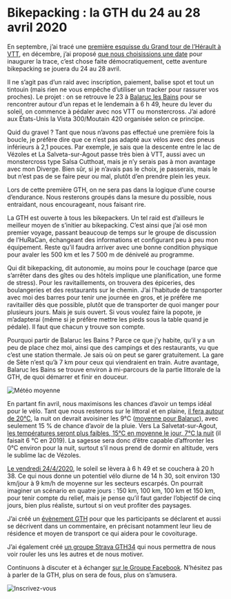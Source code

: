 # Bikepacking : la GTH du 24 au 28 avril 2020

En septembre, j’ai tracé une [première esquisse du Grand tour de l’Hérault à VTT](https://tcrouzet.com/2019/09/18/projet-bikepacking-grand-tour-de-lherault/), en décembre, j’ai proposé [que nous choisissions une date](https://tcrouzet.com/2019/12/15/on-fait-le-tour-de-lherault-en-bikepacking/) pour inaugurer la trace, c’est chose faite démocratiquement, cette aventure bikepacking se jouera du 24 au 28 avril.<span id="more-53263"></span>

Il ne s’agit pas d’un raid avec inscription, paiement, balise spot et tout un tintouin (mais rien ne vous empêche d’utiliser un tracker pour rassurer vos proches). Le projet : on se retrouve le 23 à [Balaruc les Bains](https://fr.wikipedia.org/wiki/Balaruc-les-Bains) pour se rencontrer autour d’un repas et le lendemain à 6 h 49, heure du lever du soleil, on commence à pédaler avec nos VTT ou monstercross. J’ai adoré aux États-Unis la Vista 300/Moutain 420 organisée selon ce principe.

Quid du gravel ? Tant que nous n’avons pas effectué une première fois la boucle, je préfère dire que ce n’est pas adapté aux vélos avec des pneus inférieurs à 2,1 pouces. Par exemple, je sais que la descente entre le lac de Vézoles et La Salveta-sur-Agout passe très bien à VTT, aussi avec un monstercross type Salsa Cutthoat, mais je n’y serais pas à mon avantage avec mon Diverge. Bien sûr, si je n’avais pas le choix, je passerais, mais le but n’est pas de se faire peur ou mal, plutôt d’en prendre plein les yeux.

Lors de cette première GTH, on ne sera pas dans la logique d’une course d’endurance. Nous resterons groupés dans la mesure du possible, nous entraidant, nous encourageant, nous faisant rire.

La GTH est ouverte à tous les bikepackers. Un tel raid est d’ailleurs le meilleur moyen de s’initier au bikepacking. C’est ainsi que j’ai osé mon premier voyage, passant beaucoup de temps sur le groupe de discussion de l’HuRaCan, échangeant des informations et configurant peu à peu mon équipement. Reste qu’il faudra arriver avec une bonne condition physique pour avaler les 500 km et les 7 500 m de dénivelé au programme.

<div class="iframe" id="iframe5"></div>
Qui dit bikepacking, dit autonomie, au moins pour le couchage (parce que s’arrêter dans des gîtes ou des hôtels implique une planification, une forme de stress). Pour les ravitaillements, on trouvera des épiceries, des boulangeries et des restaurants sur le chemin. J’ai l’habitude de transporter avec moi des barres pour tenir une journée en gros, et je préfère me ravitailler dès que possible, plutôt que de transporter de quoi manger pour plusieurs jours. Mais je suis ouvert. Si vous voulez faire la popote, je m’adapterai (même si je préfère mettre les pieds sous la table quand je pédale). Il faut que chacun y trouve son compte.

Pourquoi partir de Balaruc les Bains ? Parce ce que j’y habite, qu’il y a un peu de place chez moi, ainsi que des campings et des restaurants, vu que c’est une station thermale. Je sais où on peut se garer gratuitement. La gare de Sète n’est qu’à 7 km pour ceux qui viendraient en train. Autre avantage, Balaruc les Bains se trouve environ à mi-parcours de la partie littorale de la GTH, de quoi démarrer et finir en douceur.

![Météo moyenne](https://tcrouzet.com/images_tc/2020/01/sete.jpg)

En partant fin avril, nous maximisons les chances d’avoir un temps idéal pour le vélo. Tant que nous resterons sur le littoral et en plaine, [il fera autour de 20°C](https://www.ou-et-quand.net/partir/quand/france/languedoc-roussillon/sete/mois/avril/), la nuit on devrait avoisiner les 9°C ([moyenne pour Balaruc](https://www.accuweather.com/fr/fr/balaruc-les-bains/778/april-weather/778?year=2019)), avec seulement 15 % de chance d’avoir de la pluie. Vers La Salvetat-sur-Agout, [les températures seront plus faibles, 15°C en moyenne le jour, 7°C la nuit](https://www.accuweather.com/fr/fr/la-salvetat-sur-agout/149317/april-weather/149317) (il faisait 6 °C en 2019). La sagesse sera donc d’être capable d’affronter les 0°C environ pour la nuit, surtout s’il nous prend de dormir en altitude, vers le sublime lac de Vézoles.

[Le vendredi 24/4/2020](https://www.sunrise-and-sunset.com/fr/sun/france/balaruc-les-bains/2020/avril), le soleil se lèvera à 6 h 49 et se couchera à 20 h 38. Ce qui nous donne un potentiel vélo diurne de 14 h 30, soit environ 130 km/jour à 9 km/h de moyenne sur les secteurs escarpés. On pourrait imaginer un scénario en quatre jours : 150 km, 100 km, 100 km et 150 km, pour tenir compte du relief, mais je pense qu’il faut garder l’objectif de cinq jours, bien plus réaliste, surtout si on veut profiter des paysages.

J’ai créé un [évènement GTH](https://www.facebook.com/events/2917409954988640/) pour que les participants se déclarent et aussi se décrivent dans un commentaire, en précisant notamment leur lieu de résidence et moyen de transport ce qui aidera pour le covoiturage.

J’ai également créé [un groupe Strava GTH34](https://www.strava.com/clubs/GTH34) qui nous permettra de nous voir rouler les uns les autres et de nous motiver.

Continuons à discuter et à échanger [sur le Groupe Facebook](https://www.facebook.com/groups/gth34/). N’hésitez pas à parler de la GTH, plus on sera de fous, plus on s’amusera.

![Inscrivez-vous](https://tcrouzet.com/images_tc/2020/01/GTH1.jpg)
